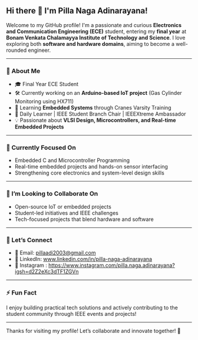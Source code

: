 ## Hi there 👋 I'm Pilla Naga Adinarayana!

Welcome to my GitHub profile! I'm a passionate and curious **Electronics and Communication Engineering (ECE)** student, entering my **final year** at **Bonam Venkata Chalamayya Institute of Technology and Science**. I love exploring both **software and hardware domains**, aiming to become a well-rounded engineer.

---

### 🚀 About Me
- 🎓 Final Year ECE Student
- 🛠️ Currently working on an **Arduino-based IoT project** (Gas Cylinder Monitoring using HX711)
- 🤖 Learning **Embedded Systems** through Cranes Varsity Training
- 🧠 Daily Learner | IEEE Student Branch Chair | IEEEXtreme Ambassador
- 💡 Passionate about **VLSI Design, Microcontrollers, and Real-time Embedded Projects**

---

### 🌱 Currently Focused On
- Embedded C and Microcontroller Programming 
- Real-time embedded projects and hands-on sensor interfacing
- Strengthening core electronics and system-level design skills

---

### 👯 I’m Looking to Collaborate On
- Open-source IoT or embedded projects
- Student-led initiatives and IEEE challenges
- Tech-focused projects that blend hardware and software

---

### 🤝 Let’s Connect
- 📧 Email: pillaadi2003@gmail.com
- 💼 LinkedIn: www.linkedin.com/in/pilla-naga-adinarayana
- 📸 Instagram : https://www.instagram.com/pilla.naga.adinarayana?igsh=d2Z2eXc3dTF1ZGVn

---

### ⚡ Fun Fact
I enjoy building practical tech solutions and actively contributing to the student community through IEEE events and projects!

---

Thanks for visiting my profile! Let’s collaborate and innovate together! 🚀
